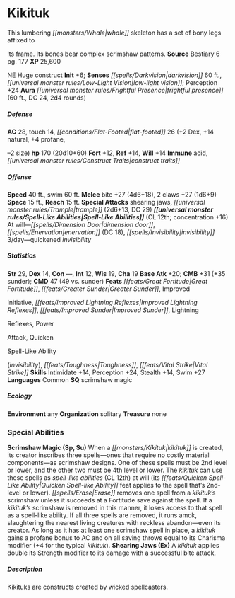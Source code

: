 ﻿---
cssclass: [monsters]
title1: Kikituk
desc_short: This lumbering whale skeleton has a set of bony legs affixed toits frame.
  Its bones bear complex scrimshaw patterns.
title2: Kikituk
CR: 13
sources:
- name: Bestiary 6
  page: 177
  link: http://paizo.com/products/btpy9oge?Pathfinder-Roleplaying-Game-Bestiary-6-Hardcover
XP: 25600
alignment: NE
size: Huge
type: construct
initiative:
  bonus: 6
senses:
  darkvision: 60
  low-light vision: true
auras:
- name: frightful presence
  radius: 60
  DC: 24
  duration: 2d4 rounds
AC:
  AC: 28
  touch: 14
  flat_footed: 26
  components:
    dex: 2
    natural: 14
    profane,-2 size: 4
HP:
  HP: 170
  long: 20d10+60
saves:
  fort: 12
  ref: 14
  will: 14
immunities:
- acid
- construct traits
speeds:
  base: 40
  swim: 60
attacks:
  melee:
  - - text: bite +27 (4d6+18)
      entries:
      - - damage: 4d6+18
      attack: bite
      bonus:
      - 27
    - text: 2 claws +27 (1d6+9)
      entries:
      - - damage: 1d6+9
      count: 2
      attack: claws
      bonus:
      - 27
  special:
  - shearing jaws
  - trample (2d6+13, DC 29)
space: 15
reach: 15
spell_like_abilities:
  entries:
  - name: dimension door
    source: default
    freq: At will
  - name: enervation
    source: default
    freq: At will
    DC: 18
  - name: invisibility
    source: default
    freq: At will
  - name: quickened invisibility
    source: default
    freq: 3/day
  sources:
  - name: default
    CL: 12
    concentration: 16
ability_scores:
  STR: 29
  DEX: 14
  CON:
  INT: 12
  WIS: 19
  CHA: 19
BAB: 20
CMB: 31
CMB_other: +35 sunder
CMD: 47
CMD_other: 49 vs. sunder
feats:
- name: Great Fortitude
- name: Greater Sunder
- name: ImprovedInitiative
- name: Improved Lightning Reflexes
- name: Improved Sunder
- name: LightningReflexes
- name: PowerAttack
- name: QuickenSpell-Like Ability(invisibility)
- name: Toughness
- name: Vital Strike
skills:
  Intimidate: 14
  Perception: 24
  Stealth: 14
  Swim: 27
languages:
- Common
special_qualities:
- scrimshaw magic
ecology:
  environment: any
  organization: solitary
  treasure_type: none
special_abilities:
  Scrimshaw Magic (Sp, Su): When a kikituk is created, its creator inscribes three
    spells-ones that require no costly material components-as scrimshaw designs. One
    of these spells must be 2nd level or lower, and the other two must be 4th level
    or lower. The kikituk can use these spells as spell-like abilities (CL 12th) at
    will (its Quicken Spell-like Ability feat applies to the spell that's 2nd-level
    or lower). Erase removes one spell from a kikituk's scrimshaw unless it succeeds
    at a Fortitude save against the spell. If a kikituk's scrimshaw is removed in
    this manner, it loses access to that spell as a spell-like ability. If all three
    spells are removed, it runs amok, slaughtering the nearest living creatures with
    reckless abandon-even its creator. As long as it has at least one scrimshaw spell
    in place, a kikituk gains a profane bonus to AC and on all saving throws equal
    to its Charisma modifier (+4 for the typical kikituk).
  Shearing Jaws (Ex): A kikituk applies double its Strength modifier to its damage
    with a successful bite attack.
desc_long: Kikituks are constructs created by wicked spellcasters.

---

# Kikituk
This lumbering _[[monsters/Whale|whale]]_ skeleton has a set of bony legs affixed to

its frame. Its bones bear complex scrimshaw patterns.
**Source** Bestiary 6 pg. 177
**XP** 25,600

NE Huge construct
**Init** +6; **Senses** _[[spells/Darkvision|darkvision]]_ 60 ft., _[[universal monster rules/Low-Light Vision|low-light vision]]_; Perception +24
**Aura** _[[universal monster rules/Frightful Presence|frightful presence]]_ (60 ft., DC 24, 2d4 rounds)

##### Defense

**AC** 28, touch 14, _[[conditions/Flat-Footed|flat-footed]]_ 26 (+2 Dex, +14 natural, +4 profane,

–2 size)
**hp** 170 (20d10+60)
**Fort** +12, **Ref** +14, **Will** +14
**Immune** acid, _[[universal monster rules/Construct Traits|construct traits]]_

##### Offense
**Speed** 40 ft., swim 60 ft.
**Melee** bite +27 (4d6+18), 2 claws +27 (1d6+9)
**Space** 15 ft., **Reach** 15 ft.
**Special Attacks** shearing jaws, _[[universal monster rules/Trample|trample]]_ (2d6+13, DC 29)
**_[[universal monster rules/Spell-Like Abilities|Spell-Like Abilities]]_** (CL 12th; concentration +16)
At will—_[[spells/Dimension Door|dimension door]]_, _[[spells/Enervation|enervation]]_ (DC 18), _[[spells/Invisibility|invisibility]]_ 
3/day—quickened _invisibility_

##### Statistics
**Str** 29, **Dex** 14, **Con** —, **Int** 12, **Wis** 19, **Cha** 19
**Base Atk** +20; **CMB** +31 (+35 sunder); **CMD** 47 (49 vs. sunder)
**Feats** _[[feats/Great Fortitude|Great Fortitude]]_, _[[feats/Greater Sunder|Greater Sunder]]_, Improved

Initiative, _[[feats/Improved Lightning Reflexes|Improved Lightning Reflexes]]_, _[[feats/Improved Sunder|Improved Sunder]]_, Lightning

Reflexes, Power

Attack, Quicken

Spell-Like Ability

(_invisibility_), _[[feats/Toughness|Toughness]]_, _[[feats/Vital Strike|Vital Strike]]_
**Skills** Intimidate +14, Perception +24, Stealth +14, Swim +27
**Languages** Common
**SQ** scrimshaw magic

##### Ecology

**Environment** any
**Organization** solitary
**Treasure** none

### Special Abilities
**Scrimshaw Magic (Sp, Su)** When a _[[monsters/Kikituk|kikituk]]_ is created, its creator inscribes three spells—ones that require no costly material components—as scrimshaw designs. One of these spells must be 2nd level or lower, and the other two must be 4th level or lower. The _kikituk_ can use these spells as _spell-like abilities_ (CL 12th) at will (its _[[feats/Quicken Spell-Like Ability|Quicken Spell-like Ability]]_ feat applies to the spell that’s 2nd-level or lower). _[[spells/Erase|Erase]]_ removes one spell from a _kikituk_’s scrimshaw unless it succeeds at a Fortitude save against the spell. If a _kikituk_’s scrimshaw is removed in this manner, it loses access to that spell as a spell-like ability. If all three spells are removed, it runs amok, slaughtering the nearest living creatures with reckless abandon—even its creator. As long as it has at least one scrimshaw spell in place, a _kikituk_ gains a profane bonus to AC and on all saving throws equal to its Charisma modifier (+4 for the typical _kikituk_).
**Shearing Jaws (Ex)** A _kikituk_ applies double its Strength modifier to its damage with a successful bite attack.

##### Description

Kikituks are constructs created by wicked spellcasters.